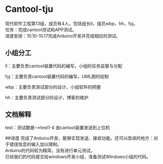 # Cantool-tju
现代软件工程第13组，成员有4人，包括组长ll，组员wbp，hh，fyj。  
任务：完成cantool测试和APP测试。  
进度安排：10.10-10.17完成Arduino开发并完成相应的测试。


## 小组分工
  		  
  ll：主要负责cantool装置代码的编写，小组的任务监督与分配		
 
  fyj：主要负责cantool装置代码的编写，UML图的绘制

  wbp：主要负责测试部分的设计，小组软件的把握		  

  hh：主要负责测试部分的设计，博客的维护		 

## 文档解释
  test：测试数据——>test1-4  由cantool装置发送到上位机

##进度
完成了Arduino开发，能够实现发送、接收功能。还可以改进的地方：对于错误信息的输入加以限制。  
Arduino的代码较为精简，没有进行单元测试。  
已经我们的代码提交给windows开发小组，准备测试Windows小组的代码。